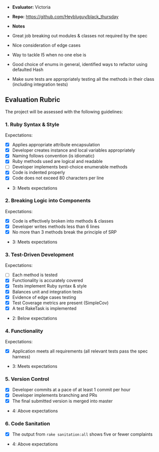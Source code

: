 * **Evaluator:** Victoria
* **Repo:** https://github.com/Heybluguy/black_thursday
* **Notes**

* Great job breaking out modules & classes not required by the spec
* Nice consideration of edge cases
* Way to tackle I5 when no one else is
* Good choice of enums in general, identified ways to refactor using defaulted Hash
* Make sure tests are appropriately testing all the methods in their class (including integration tests)

## Evaluation Rubric

The project will be assessed with the following guidelines:

### 1. Ruby Syntax & Style

Expectations: 

- [x] Applies appropriate attribute encapsulation  
- [x] Developer creates instance and local variables appropriately
- [x] Naming follows convention (is idiomatic)
- [x] Ruby methods used are logical and readable  
- [ ] Developer implements best-choice enumerable methods
- [x] Code is indented properly
- [x] Code does not exceed 80 characters per line

* 3: Meets expectations

### 2. Breaking Logic into Components

Expectations: 

- [x] Code is effectively broken into methods & classes 
- [x] Developer writes methods less than 6 lines 
- [x] No more than 3 methods break the principle of SRP 

* 3: Meets expectations

### 3. Test-Driven Development

Expectations: 

- [ ] Each method is tested  
- [x] Functionality is accurately covered
- [x] Tests implement Ruby syntax & style   
- [x] Balances unit and integration tests 
- [x] Evidence of edge cases testing 
- [x] Test Coverage metrics are present (SimpleCov)
- [x] A test RakeTask is implemented

* 2: Below expectations

### 4. Functionality

Expectations: 

- [x] Application meets all requirements (all relevant tests pass the spec harness)

* 3: Meets expectations

### 5. Version Control

- [x] Developer commits at a pace of at least 1 commit per hour
- [x] Developer implements branching and PRs
- [x] The final submitted version is merged into master

* 4: Above expectations

### 6. Code Sanitation

- [x] The output from `rake sanitation:all` shows five or fewer complaints

* 4: Above expectations
